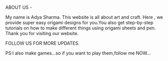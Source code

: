 ABOUT US - 

My name is Adya Sharma. This website is all about art and craft. Here , we provide super easy origami designs for you.You also get step-by-step tutorials on how to make different things using origami sheets and pen.
Thank you for visiting our website. 

FOLLOW US FOR MORE UPDATES.

PS:I also make games...so if you want to play them,follow me NOW...
